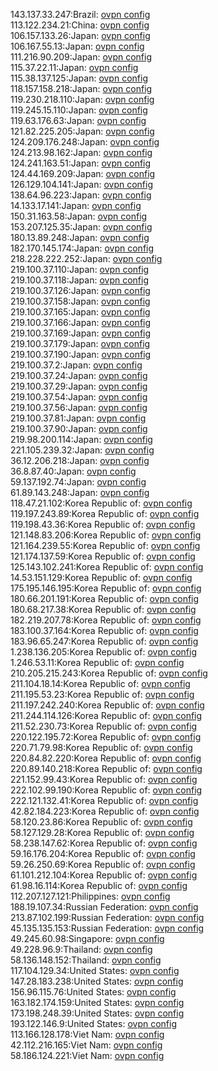 143.137.33.247:Brazil: [ovpn config](vpn/143_137_33_247.ovpn)  
113.122.234.21:China: [ovpn config](vpn/113_122_234_21.ovpn)  
106.157.133.26:Japan: [ovpn config](vpn/106_157_133_26.ovpn)  
106.167.55.13:Japan: [ovpn config](vpn/106_167_55_13.ovpn)  
111.216.90.209:Japan: [ovpn config](vpn/111_216_90_209.ovpn)  
115.37.22.11:Japan: [ovpn config](vpn/115_37_22_11.ovpn)  
115.38.137.125:Japan: [ovpn config](vpn/115_38_137_125.ovpn)  
118.157.158.218:Japan: [ovpn config](vpn/118_157_158_218.ovpn)  
119.230.218.110:Japan: [ovpn config](vpn/119_230_218_110.ovpn)  
119.245.15.110:Japan: [ovpn config](vpn/119_245_15_110.ovpn)  
119.63.176.63:Japan: [ovpn config](vpn/119_63_176_63.ovpn)  
121.82.225.205:Japan: [ovpn config](vpn/121_82_225_205.ovpn)  
124.209.176.248:Japan: [ovpn config](vpn/124_209_176_248.ovpn)  
124.213.98.162:Japan: [ovpn config](vpn/124_213_98_162.ovpn)  
124.241.163.51:Japan: [ovpn config](vpn/124_241_163_51.ovpn)  
124.44.169.209:Japan: [ovpn config](vpn/124_44_169_209.ovpn)  
126.129.104.141:Japan: [ovpn config](vpn/126_129_104_141.ovpn)  
138.64.96.223:Japan: [ovpn config](vpn/138_64_96_223.ovpn)  
14.133.17.141:Japan: [ovpn config](vpn/14_133_17_141.ovpn)  
150.31.163.58:Japan: [ovpn config](vpn/150_31_163_58.ovpn)  
153.207.125.35:Japan: [ovpn config](vpn/153_207_125_35.ovpn)  
180.13.89.248:Japan: [ovpn config](vpn/180_13_89_248.ovpn)  
182.170.145.174:Japan: [ovpn config](vpn/182_170_145_174.ovpn)  
218.228.222.252:Japan: [ovpn config](vpn/218_228_222_252.ovpn)  
219.100.37.110:Japan: [ovpn config](vpn/219_100_37_110.ovpn)  
219.100.37.118:Japan: [ovpn config](vpn/219_100_37_118.ovpn)  
219.100.37.126:Japan: [ovpn config](vpn/219_100_37_126.ovpn)  
219.100.37.158:Japan: [ovpn config](vpn/219_100_37_158.ovpn)  
219.100.37.165:Japan: [ovpn config](vpn/219_100_37_165.ovpn)  
219.100.37.166:Japan: [ovpn config](vpn/219_100_37_166.ovpn)  
219.100.37.169:Japan: [ovpn config](vpn/219_100_37_169.ovpn)  
219.100.37.179:Japan: [ovpn config](vpn/219_100_37_179.ovpn)  
219.100.37.190:Japan: [ovpn config](vpn/219_100_37_190.ovpn)  
219.100.37.2:Japan: [ovpn config](vpn/219_100_37_2.ovpn)  
219.100.37.24:Japan: [ovpn config](vpn/219_100_37_24.ovpn)  
219.100.37.29:Japan: [ovpn config](vpn/219_100_37_29.ovpn)  
219.100.37.54:Japan: [ovpn config](vpn/219_100_37_54.ovpn)  
219.100.37.56:Japan: [ovpn config](vpn/219_100_37_56.ovpn)  
219.100.37.81:Japan: [ovpn config](vpn/219_100_37_81.ovpn)  
219.100.37.90:Japan: [ovpn config](vpn/219_100_37_90.ovpn)  
219.98.200.114:Japan: [ovpn config](vpn/219_98_200_114.ovpn)  
221.105.239.32:Japan: [ovpn config](vpn/221_105_239_32.ovpn)  
36.12.206.218:Japan: [ovpn config](vpn/36_12_206_218.ovpn)  
36.8.87.40:Japan: [ovpn config](vpn/36_8_87_40.ovpn)  
59.137.192.74:Japan: [ovpn config](vpn/59_137_192_74.ovpn)  
61.89.143.248:Japan: [ovpn config](vpn/61_89_143_248.ovpn)  
118.47.21.102:Korea Republic of: [ovpn config](vpn/118_47_21_102.ovpn)  
119.197.243.89:Korea Republic of: [ovpn config](vpn/119_197_243_89.ovpn)  
119.198.43.36:Korea Republic of: [ovpn config](vpn/119_198_43_36.ovpn)  
121.148.83.206:Korea Republic of: [ovpn config](vpn/121_148_83_206.ovpn)  
121.164.239.55:Korea Republic of: [ovpn config](vpn/121_164_239_55.ovpn)  
121.174.137.59:Korea Republic of: [ovpn config](vpn/121_174_137_59.ovpn)  
125.143.102.241:Korea Republic of: [ovpn config](vpn/125_143_102_241.ovpn)  
14.53.151.129:Korea Republic of: [ovpn config](vpn/14_53_151_129.ovpn)  
175.195.146.195:Korea Republic of: [ovpn config](vpn/175_195_146_195.ovpn)  
180.66.201.191:Korea Republic of: [ovpn config](vpn/180_66_201_191.ovpn)  
180.68.217.38:Korea Republic of: [ovpn config](vpn/180_68_217_38.ovpn)  
182.219.207.78:Korea Republic of: [ovpn config](vpn/182_219_207_78.ovpn)  
183.100.37.164:Korea Republic of: [ovpn config](vpn/183_100_37_164.ovpn)  
183.96.65.247:Korea Republic of: [ovpn config](vpn/183_96_65_247.ovpn)  
1.238.136.205:Korea Republic of: [ovpn config](vpn/1_238_136_205.ovpn)  
1.246.53.11:Korea Republic of: [ovpn config](vpn/1_246_53_11.ovpn)  
210.205.215.243:Korea Republic of: [ovpn config](vpn/210_205_215_243.ovpn)  
211.104.18.14:Korea Republic of: [ovpn config](vpn/211_104_18_14.ovpn)  
211.195.53.23:Korea Republic of: [ovpn config](vpn/211_195_53_23.ovpn)  
211.197.242.240:Korea Republic of: [ovpn config](vpn/211_197_242_240.ovpn)  
211.244.114.126:Korea Republic of: [ovpn config](vpn/211_244_114_126.ovpn)  
211.52.230.73:Korea Republic of: [ovpn config](vpn/211_52_230_73.ovpn)  
220.122.195.72:Korea Republic of: [ovpn config](vpn/220_122_195_72.ovpn)  
220.71.79.98:Korea Republic of: [ovpn config](vpn/220_71_79_98.ovpn)  
220.84.82.220:Korea Republic of: [ovpn config](vpn/220_84_82_220.ovpn)  
220.89.140.218:Korea Republic of: [ovpn config](vpn/220_89_140_218.ovpn)  
221.152.99.43:Korea Republic of: [ovpn config](vpn/221_152_99_43.ovpn)  
222.102.99.190:Korea Republic of: [ovpn config](vpn/222_102_99_190.ovpn)  
222.121.132.41:Korea Republic of: [ovpn config](vpn/222_121_132_41.ovpn)  
42.82.184.223:Korea Republic of: [ovpn config](vpn/42_82_184_223.ovpn)  
58.120.23.86:Korea Republic of: [ovpn config](vpn/58_120_23_86.ovpn)  
58.127.129.28:Korea Republic of: [ovpn config](vpn/58_127_129_28.ovpn)  
58.238.147.62:Korea Republic of: [ovpn config](vpn/58_238_147_62.ovpn)  
59.16.176.204:Korea Republic of: [ovpn config](vpn/59_16_176_204.ovpn)  
59.26.250.69:Korea Republic of: [ovpn config](vpn/59_26_250_69.ovpn)  
61.101.212.104:Korea Republic of: [ovpn config](vpn/61_101_212_104.ovpn)  
61.98.16.114:Korea Republic of: [ovpn config](vpn/61_98_16_114.ovpn)  
112.207.127.121:Philippines: [ovpn config](vpn/112_207_127_121.ovpn)  
188.19.107.34:Russian Federation: [ovpn config](vpn/188_19_107_34.ovpn)  
213.87.102.199:Russian Federation: [ovpn config](vpn/213_87_102_199.ovpn)  
45.135.135.153:Russian Federation: [ovpn config](vpn/45_135_135_153.ovpn)  
49.245.60.98:Singapore: [ovpn config](vpn/49_245_60_98.ovpn)  
49.228.96.9:Thailand: [ovpn config](vpn/49_228_96_9.ovpn)  
58.136.148.152:Thailand: [ovpn config](vpn/58_136_148_152.ovpn)  
117.104.129.34:United States: [ovpn config](vpn/117_104_129_34.ovpn)  
147.28.183.238:United States: [ovpn config](vpn/147_28_183_238.ovpn)  
156.96.115.76:United States: [ovpn config](vpn/156_96_115_76.ovpn)  
163.182.174.159:United States: [ovpn config](vpn/163_182_174_159.ovpn)  
173.198.248.39:United States: [ovpn config](vpn/173_198_248_39.ovpn)  
193.122.146.9:United States: [ovpn config](vpn/193_122_146_9.ovpn)  
113.166.128.178:Viet Nam: [ovpn config](vpn/113_166_128_178.ovpn)  
42.112.216.165:Viet Nam: [ovpn config](vpn/42_112_216_165.ovpn)  
58.186.124.221:Viet Nam: [ovpn config](vpn/58_186_124_221.ovpn)  

